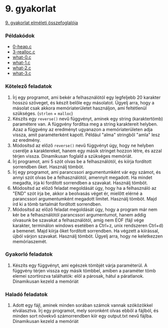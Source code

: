 # 9. gyakorlat

[9. gyakorlat elméleti összefoglalója](../../elmelet/gyak9)

### Példakódok

- [0-heap.c](0-heap.c)
- [3-realloc.c](3-realloc.c)
- [what-0.c](what-0.c)
- [what-1.c](what-1.c)
- [what-2.c](what-2.c)
- [what-3.c](what-3.c)

### Kötelező feladatok

1. Írj egy programot, ami bekér a felhasználótól egy legfeljebb 20 karakter hosszú szöveget, és készít belőle egy másolatot. Ügyelj arra, hogy a másolat csak akkora memóriaterületet használjon, ami feltétlenül szükséges. (`strlen` + `malloc`)
2. Készíts egy `reverse()` nevű függvényt, aminek egy string (karaktertömb) paramétere van. A függvény fordítsa meg a string karaktereit helyben. Azaz a függvény az eredményt ugyanazon a memóriaterületen adja vissza, amit paraméterként kapott. Például "alma" stringből "amla" lesz az eredmény.
3. Módosítsd az előző `reverse()` nevű függvényt úgy, hogy ne helyben cserélje a karaktereket, hanem egy másik stringet hozzon létre, és azzal térjen vissza. Dinamikusan foglald a szükséges memóriát.
4. Írj programot, ami 5 szót olvas be a felhasználótól, és kiírja fordított sorrendben őket. Használj tömböt.
5. Írj egy programot, ami parancssori argumentumként vár egy számot, és annyi szót olvas be a felhasználótól, amennyit megadott. Ha mindet megadta, írja ki fordított sorrendben a szavakat. Használj tömböt.
6. Módosítsd az előző feladat megoldását úgy, hogy ha a felhasználó az "END" szót írja be, akkor a beolvasás véget ér, mielőtt elérné a parancssori argumentumként megadott limitet. Használj tömböt. Majd írd ki a tömb tartalmát fordított sorrendben.
7. Módosítsd az előző feladat megoldását úgy, hogy a program már nem kér be a felhasználótól parancssori argumentumot, hanem addig olvasunk be szavakat a felhasználótól, amíg nem EOF (fájl vége karakter, terminálon windows esetében a Ctrl+z, unix rendszeren Ctrl+d) a bemenet. Majd kiírja őket fordított sorrendben. Ha végzett a kiírással, újból várjon szavakat. Használj tömböt. Ügyelj arra, hogy ne keletkezzen memóriaszemét.

### Gyakorló feladatok

1. Készíts egy függvényt, ami egészek tömbjét várja paraméterül. A függvény térjen vissza egy másik tömbbel, amiben a paraméter tömb elemei szortírozva találhatók: elöl a párosak, hátul a páratlanok. Dinamikusan kezeld a memóriát

### Haladó feladatok

1. Adott egy fájl, aminek minden sorában számok vannak szóközökkel elválasztva. Írj egy programot, mely soronként olvas ebből a fájlból, és minden sort növekvő számorrendben kiír egy output.txt nevű fájlba. Dinamikusan kezeld a memóriát
